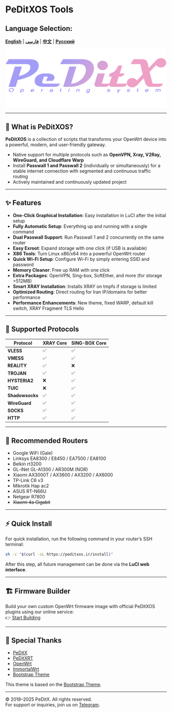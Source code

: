 # PeDitXOS Tools  

## Language Selection:

[**English**](README.md) | [**فارسی**](README_fa.md) | [**中文**](README_zh.md) | [**Русский**](README_ru.md)

![PeDitX Banner](https://raw.githubusercontent.com/peditx/luci-theme-peditx/refs/heads/main/luasrc/brand.png)  

---

## 🚀 What is PeDitXOS?  
**PeDitXOS** is a collection of scripts that transforms your OpenWrt device into a powerful, modern, and user-friendly gateway.  

- Native support for multiple protocols such as **OpenVPN, Xray, V2Ray, WireGuard, and Cloudflare Warp**  
- Install **Passwall 1 and Passwall 2** (individually or simultaneously) for a stable internet connection with segmented and continuous traffic routing  
- Actively maintained and continuously updated project  

---

## ✨ Features  
- **One-Click Graphical Installation**: Easy installation in LuCI after the initial setup  
- **Fully Automatic Setup**: Everything up and running with a single command  
- **Dual Passwall Support**: Run Passwall 1 and 2 concurrently on the same router  
- **Easy Exroot**: Expand storage with one click (if USB is available)  
- **X86 Tools**: Turn Linux x86/x64 into a powerful OpenWrt router  
- **Quick Wi-Fi Setup**: Configure Wi-Fi by simply entering SSID and password  
- **Memory Cleaner**: Free up RAM with one click  
- **Extra Packages**: OpenVPN, Sing-box, SoftEther, and more (for storage >512MB)  
- **Smart XRAY Installation**: Installs XRAY on tmpfs if storage is limited  
- **Optimized Routing**: Direct routing for Iran IP/domains for better performance  
- **Performance Enhancements**: New theme, fixed WARP, default kill switch, XRAY Fragment TLS Hello  

---

## 📡 Supported Protocols  

| Protocol       | XRAY Core | SING-BOX Core |
|----------------|-----------|---------------|
| **VLESS**      | ✅         | ✅             |
| **VMESS**      | ✅         | ✅             |
| **REALITY**    | ✅         | ❌             |
| **TROJAN**     | ✅         | ✅             |
| **HYSTERIA2**  | ❌         | ✅             |
| **TUIC**       | ❌         | ✅             |
| **Shadowsocks**| ✅         | ✅             |
| **WireGuard**  | ✅         | ✅             |
| **SOCKS**      | ✅         | ✅             |
| **HTTP**       | ✅         | ✅             |

---

## 📶 Recommended Routers  
- Google WiFi (Gale)  
- Linksys EA8300 / E8450 / EA7500 / EA8100  
- Belkin rt3200  
- GL-iNet GL-A1300 / AR300M (NOR)  
- Xiaomi AX3000T / AX3600 / AX3200 / AX6000  
- TP-Link C6 v3  
- Mikrotik Hap ac2  
- ASUS RT-N66U  
- Netgear R7800  
- ~~Xiaomi 4a Gigabit~~  

---

## ⚡ Quick Install  
For quick installation, run the following command in your router’s SSH terminal:  

```bash
sh -c "$(curl -sL https://peditxos.ir/install)"
```  

After this step, all future management can be done via the **LuCI web interface**.  

---

## 🏗️ Firmware Builder  
Build your own custom OpenWrt firmware image with official PeDitXOS plugins using our online service:  
👉 [Start Building](https://peditxos.ir)  

---

## 🙏 Special Thanks  

- [PeDitX](https://github.com/peditx)  
- [PeDitXRT](https://github.com/peditx/peditxrt)  
- [OpenWrt](https://github.com/openwrt)  
- [ImmortalWrt](https://github.com/immortalwrt)  
- [Bootstrap Theme](https://github.com/twbs/bootstrap)  

This theme is based on the [Bootstrap Theme](https://github.com/twbs/bootstrap).  

---

© 2018–2025 PeDitX. All rights reserved.  
For support or inquiries, join us on [Telegram](https://t.me/peditx).  
